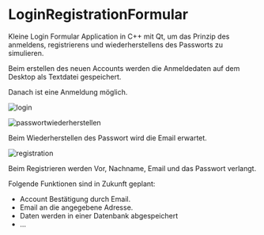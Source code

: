 # LoginRegistrationFormular

Kleine Login Formular Application in C++ mit Qt, um das Prinzip des anmeldens, registrierens und wiederherstellens des Passworts zu simulieren.

Beim erstellen des neuen Accounts werden die Anmeldedaten auf dem Desktop als Textdatei gespeichert.

Danach ist eine Anmeldung möglich.

![login](https://github.com/Winchester260/LoginRegistrationFormular/assets/106346947/1a8bea96-9aa1-4503-bf90-7e51d3d11d94)


![passwortwiederherstellen](https://github.com/Winchester260/LoginRegistrationFormular/assets/106346947/30b1d9b5-524c-4deb-bcb8-3284dc41f378)

Beim Wiederherstellen des Passwort wird die Email erwartet.

![registration](https://github.com/Winchester260/LoginRegistrationFormular/assets/106346947/5a513225-3d68-4e3b-9422-c80fd6183e51)

Beim Registrieren werden Vor, Nachname, Email und das Passwort verlangt.

Folgende Funktionen sind in Zukunft geplant:
- Account Bestätigung durch Email.
- Email an die angegebene Adresse.
- Daten werden in einer Datenbank abgespeichert
- ...  
